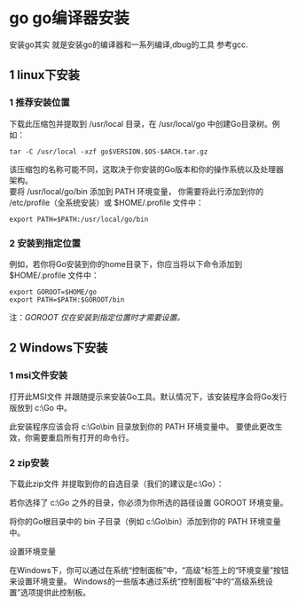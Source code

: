 # go go编译器安装
安装go其实 就是安装go的编译器和一系列编译,dbug的工具 参考gcc.
## 1 linux下安装
### 1 推荐安装位置 

下载此压缩包并提取到 /usr/local 目录，在 /usr/local/go 中创建Go目录树。例如：
``` shell
tar -C /usr/local -xzf go$VERSION.$OS-$ARCH.tar.gz
``` 

该压缩包的名称可能不同，这取决于你安装的Go版本和你的操作系统以及处理器架构。  
要将 /usr/local/go/bin 添加到 PATH 环境变量， 你需要将此行添加到你的 /etc/profile（全系统安装）或 $HOME/.profile 文件中：  
```shell
export PATH=$PATH:/usr/local/go/bin
```
### 2 安装到指定位置

例如，若你将Go安装到你的home目录下，你应当将以下命令添加到 $HOME/.profile 文件中：  
```shell
export GOROOT=$HOME/go
export PATH=$PATH:$GOROOT/bin
```
注：*GOROOT 仅在安装到指定位置时才需要设置。*  
## 2 Windows下安装 
### 1 msi文件安装
打开此MSI文件 并跟随提示来安装Go工具。默认情况下，该安装程序会将Go发行版放到 c:\Go 中。

此安装程序应该会将 c:\Go\bin 目录放到你的 PATH 环境变量中。 要使此更改生效，你需要重启所有打开的命令行。
### 2 zip安装
下载此zip文件 并提取到你的自选目录（我们的建议是c:\Go）：

若你选择了 c:\Go 之外的目录，你必须为你所选的路径设置 GOROOT 环境变量。

将你的Go根目录中的 bin 子目录（例如 c:\Go\bin）添加到你的 PATH 环境变量中。

设置环境变量

在Windows下，你可以通过在系统“控制面板”中，“高级”标签上的“环境变量”按钮来设置环境变量。 Windows的一些版本通过系统“控制面板”中的“高级系统设置”选项提供此控制板。